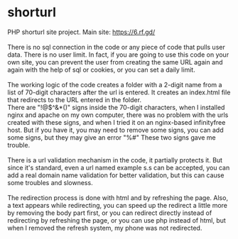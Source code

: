# shorturl
PHP shorturl site project.
Main site: https://6.rf.gd/<br><br>
There is no sql connection in the code or any piece of code that pulls user data. There is no user limit. In fact, if you are going to use this code on your own site, you can prevent the user from creating the same URL again and again with the help of sql or cookies, or you can set a daily limit.<br><br>
The working logic of the code creates a folder with a 2-digit name from a list of 70-digit characters after the url is entered. It creates an index.html file that redirects to the URL entered in the folder.<br>
There are "!@$^&*()" signs inside the 70-digit characters, when I installed nginx and apache on my own computer, there was no problem with the urls created with these signs, and when I tried it on an nginx-based infinityfree host. But if you have it, you may need to remove some signs, you can add some signs, but they may give an error "%#" These two signs gave me trouble.<br><br>
There is a url validation mechanism in the code, it partially protects it. But since it's standard, even a url named example s.s can be accepted, you can add a real domain name validation for better validation, but this can cause some troubles and slowness.<br><br>
The redirection process is done with html and by refreshing the page. Also, a text appears while redirecting, you can speed up the redirect a little more by removing the body part first, or you can redirect directly instead of redirecting by refreshing the page, or you can use php instead of html, but when I removed the refresh system, my phone was not redirected.
